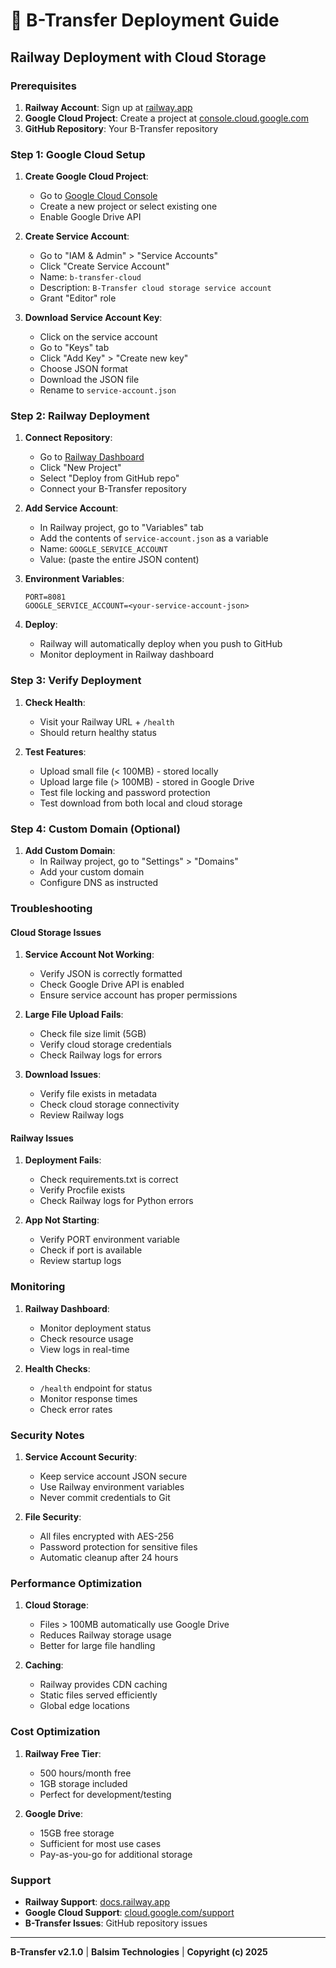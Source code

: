 # 🚀 B-Transfer Deployment Guide

## Railway Deployment with Cloud Storage

### Prerequisites

1. **Railway Account**: Sign up at [railway.app](https://railway.app)
2. **Google Cloud Project**: Create a project at [console.cloud.google.com](https://console.cloud.google.com)
3. **GitHub Repository**: Your B-Transfer repository

### Step 1: Google Cloud Setup

1. **Create Google Cloud Project**:
   - Go to [Google Cloud Console](https://console.cloud.google.com)
   - Create a new project or select existing one
   - Enable Google Drive API

2. **Create Service Account**:
   - Go to "IAM & Admin" > "Service Accounts"
   - Click "Create Service Account"
   - Name: `b-transfer-cloud`
   - Description: `B-Transfer cloud storage service account`
   - Grant "Editor" role

3. **Download Service Account Key**:
   - Click on the service account
   - Go to "Keys" tab
   - Click "Add Key" > "Create new key"
   - Choose JSON format
   - Download the JSON file
   - Rename to `service-account.json`

### Step 2: Railway Deployment

1. **Connect Repository**:
   - Go to [Railway Dashboard](https://railway.app/dashboard)
   - Click "New Project"
   - Select "Deploy from GitHub repo"
   - Connect your B-Transfer repository

2. **Add Service Account**:
   - In Railway project, go to "Variables" tab
   - Add the contents of `service-account.json` as a variable
   - Name: `GOOGLE_SERVICE_ACCOUNT`
   - Value: (paste the entire JSON content)

3. **Environment Variables**:
   ```
   PORT=8081
   GOOGLE_SERVICE_ACCOUNT=<your-service-account-json>
   ```

4. **Deploy**:
   - Railway will automatically deploy when you push to GitHub
   - Monitor deployment in Railway dashboard

### Step 3: Verify Deployment

1. **Check Health**:
   - Visit your Railway URL + `/health`
   - Should return healthy status

2. **Test Features**:
   - Upload small file (< 100MB) - stored locally
   - Upload large file (> 100MB) - stored in Google Drive
   - Test file locking and password protection
   - Test download from both local and cloud storage

### Step 4: Custom Domain (Optional)

1. **Add Custom Domain**:
   - In Railway project, go to "Settings" > "Domains"
   - Add your custom domain
   - Configure DNS as instructed

### Troubleshooting

#### Cloud Storage Issues

1. **Service Account Not Working**:
   - Verify JSON is correctly formatted
   - Check Google Drive API is enabled
   - Ensure service account has proper permissions

2. **Large File Upload Fails**:
   - Check file size limit (5GB)
   - Verify cloud storage credentials
   - Check Railway logs for errors

3. **Download Issues**:
   - Verify file exists in metadata
   - Check cloud storage connectivity
   - Review Railway logs

#### Railway Issues

1. **Deployment Fails**:
   - Check requirements.txt is correct
   - Verify Procfile exists
   - Check Railway logs for Python errors

2. **App Not Starting**:
   - Verify PORT environment variable
   - Check if port is available
   - Review startup logs

### Monitoring

1. **Railway Dashboard**:
   - Monitor deployment status
   - Check resource usage
   - View logs in real-time

2. **Health Checks**:
   - `/health` endpoint for status
   - Monitor response times
   - Check error rates

### Security Notes

1. **Service Account Security**:
   - Keep service account JSON secure
   - Use Railway environment variables
   - Never commit credentials to Git

2. **File Security**:
   - All files encrypted with AES-256
   - Password protection for sensitive files
   - Automatic cleanup after 24 hours

### Performance Optimization

1. **Cloud Storage**:
   - Files > 100MB automatically use Google Drive
   - Reduces Railway storage usage
   - Better for large file handling

2. **Caching**:
   - Railway provides CDN caching
   - Static files served efficiently
   - Global edge locations

### Cost Optimization

1. **Railway Free Tier**:
   - 500 hours/month free
   - 1GB storage included
   - Perfect for development/testing

2. **Google Drive**:
   - 15GB free storage
   - Sufficient for most use cases
   - Pay-as-you-go for additional storage

### Support

- **Railway Support**: [docs.railway.app](https://docs.railway.app)
- **Google Cloud Support**: [cloud.google.com/support](https://cloud.google.com/support)
- **B-Transfer Issues**: GitHub repository issues

---

**B-Transfer v2.1.0** | **Balsim Technologies** | **Copyright (c) 2025** 
